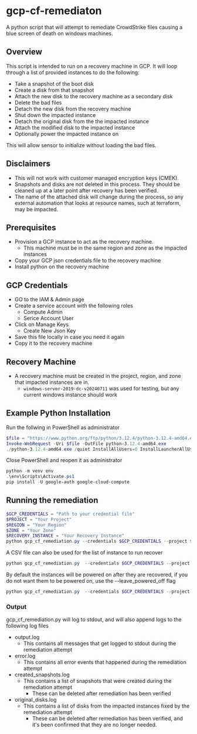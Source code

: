 # gcp-cf-remediaton

A python script that will attempt to remediate CrowdStrike files causing a blue screen of death on windows machines.

## Overview

This script is intended to run on a recovery machine in GCP.
It will loop through a list of provided instances to do the following:
* Take a snapshot of the boot disk
* Create a disk from that snapshot
* Attach the new disk to the recovery machine as a secondary disk
* Delete the bad files
* Detach the new disk from the recovery machine
* Shut down the impacted instance
* Detach the original disk from the the impacted instance
* Attach the modified disk to the impacted instance
* Optionally power the impacted instance on

This will allow sensor to initialize without loading the bad files.

## Disclaimers

* This will not work with customer managed encryption keys (CMEK).
* Snapshots and disks are not deleted in this process. They should be cleaned up at a later point after recovery has been verified.
* The name of the attached disk will change during the process, so any external automation that looks at resource names, such at terraform, may be impacted.

## Prerequisites

* Provision a GCP instance to act as the recovery machine.
  * This machine must be in the same region and zone as the impacted instances
* Copy your GCP json credentials file to the recovery machine
* Install python on the recovery machine

## GCP Credentials

* GO to the IAM & Admin page
* Create a service account with the following roles
  * Compute Admin
  * Serice Account User
* Click on Manage Keys
  * Create New Json Key
* Save this file locally in case you need it again
* Copy it to the recovery machine

## Recovery Machine

* A recovery machine must be created in the project, region, and zone that impacted instances are in.
  * `windows-server-2019-dc-v20240711` was used for testing, but any current windows instance should work

## Example Python Installation

Run the follwing in PowerShell as administrator
```PowerShell
$file = "https://www.python.org/ftp/python/3.12.4/python-3.12.4-amd64.exe"
Invoke-WebRequest -Uri $file -OutFile python-3.12.4-amd64.exe
./python-3.12.4-amd64.exe /quiet InstallAllUsers=0 InstallLauncherAllUsers=0 PrependPath=1 Include_test=0
```

Close PowerShell and reopen it as administrator
```PowerShell
python -m venv env
.\env\Scripts\Activate.ps1
pip install -U google-auth google-cloud-compute
```

## Running the remediation

```PowerShell
$GCP_CREDENTIALS = "Path to your credential file"
$PROJECT = "Your Project"
$REGION = "Your Region"
$ZONE = "Your Zone"
$RECOVERY_INSTANCE = "Your Recovery Instance"
python gcp_cf_remediation.py --credentials $GCP_CREDENTIALS --project $PROJECT --region $REGION --zone $ZONE --recovery_instance_name $RECOVERY_INSTANCE --instance_name impacted-instance-1 impacted-instance-2
```

A CSV file can also be used for the list of instance to run recover

```PowerShell
python gcp_cf_remediation.py  --credentials $GCP_CREDENTIALS --project $PROJECT --region $REGION --zone $ZONE --recovery_instance_name $RECOVERY_INSTANCE --instance_list_csv "SomeCsvFile"
```

By default the instances will be powered on after they are recovered, if you do not want them to be powered on, use the --leave_powered_off flag

```PowerShell
python gcp_cf_remediation.py  --credentials $GCP_CREDENTIALS --project $PROJECT --region $REGION --zone $ZONE --recovery_instance_name $RECOVERY_INSTANCE --instance_list_csv "SomeCsvFile" --leave_powered_off
```

### Output

gcp_cf_remediation.py will log to stdout, and will also append logs to the following log files
* output.log
  * This contains all messages that get logged to stdout during the remediation attempt
* error.log
  * This contains all error events that happened during the remediation attempt
* created_snapshots.log
  * This contains a list of snapshots that were created during the remediation attempt
    * These can be deleted after remediation has been verified
* original_disks.log
  * This contains a list of disks from the impacted instances fixed by the remediation attempt
    * These can be deleted after remediation has been verified, and it's been confirmed that they are no longer needed.
